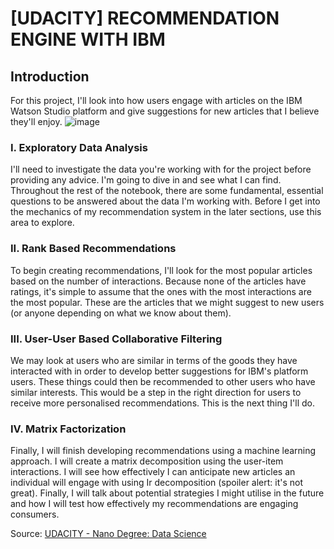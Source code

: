 # [UDACITY] RECOMMENDATION ENGINE WITH IBM

## Introduction
For this project, I'll look into how users engage with articles on the IBM Watson Studio platform and give suggestions for new articles that I believe they'll enjoy.
![image](https://user-images.githubusercontent.com/88694623/162686610-445fc6ea-e743-4c31-8bfb-f8fec5f67251.png)

### I. Exploratory Data Analysis
I'll need to investigate the data you're working with for the project before providing any advice. I'm going to dive in and see what I can find. Throughout the rest of the notebook, there are some fundamental, essential questions to be answered about the data I'm working with. Before I get into the mechanics of my recommendation system in the later sections, use this area to explore.

### II. Rank Based Recommendations
To begin creating recommendations, I'll look for the most popular articles based on the number of interactions. Because none of the articles have ratings, it's simple to assume that the ones with the most interactions are the most popular. These are the articles that we might suggest to new users (or anyone depending on what we know about them).

### III. User-User Based Collaborative Filtering
We may look at users who are similar in terms of the goods they have interacted with in order to develop better suggestions for IBM's platform users. These things could then be recommended to other users who have similar interests. This would be a step in the right direction for users to receive more personalised recommendations. This is the next thing I'll do.

### IV. Matrix Factorization
Finally, I will finish developing recommendations using a machine learning approach. I will create a matrix decomposition using the user-item interactions. I will see how effectively I can anticipate new articles an individual will engage with using Ir decomposition (spoiler alert: it's not great). Finally, I will talk about potential strategies I might utilise in the future and how I will test how effectively my recommendations are engaging consumers.


Source: [UDACITY - Nano Degree: Data Science](https://www.udacity.com/course/data-scientist-nanodegree--nd025?utm_source=gsem_brand&utm_medium=ads_r&utm_campaign=12908932988_c&utm_term=124509197431&utm_keyword=udacity%20data%20science_e&gclid=CjwKCAjwo8-SBhAlEiwAopc9W4IZK9m-po_p_F_5fg9RSzJ-snYSQkOFqqLf1lcEYE3ECs9UF0EvCBoCJYMQAvD_BwE)
